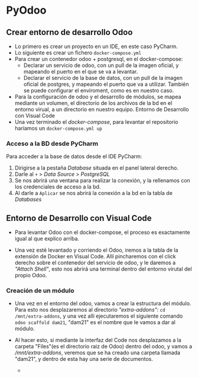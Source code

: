 # PyOdoo

## Crear entorno de desarrollo Odoo

  * Lo primero es crear un proyecto en un IDE, en este caso PyCharm.
  * Lo siguiente es crear un fichero ``docker-compose.yml``
  * Para crear un contenedor odoo + postgresql, en el docker-compose:
      * Declarar un servicio de odoo, con un pull de la imagen oficial, 
        y mapeando el puerto en el que se va a levantar.
      * Declarar el servicio de la base de datos, con un pull de la imagen 
        oficial de postgres, y mapeando el puerto que va a utilizar. También 
        se puede configurar el enviroment, como es en nuestro caso.
  * Para la configuración de odoo y el desarrollo de módulos, se mapea mediante
    un volumen, el directorio de los archivos de la bd en el entorno virual, a 
    un directorio en nuestro equipo. Entorno de Desarrollo con Visual Code
  * Una vez terminado el _docker-compose_, para levantar el repositorio haríamos 
    un ``docker-compose.yml up``

### Acceso a la BD desde PyCharm

Para acceder a la base de datos desde el IDE PyCharm:

1. Dirigirse a la pestaña _Database_ situada en el panel lateral derecho.
2. Darle al ``+`` > _Data Source_ > _PostgreSQL_
3. Se nos abrirá una ventana para realizar la conexión, y la rellenamos con los
   credenciales de acceso a la bd.
4. Al darle a ``Aplicar`` se nos abrirá la conexión a la bd en la tabla de _*Databases*_


## Entorno de Desarrollo con Visual Code

 * Para levantar Odoo con el docker-compose, el proceso es exactamente igual al que 
   explico arriba.
  
 * Una vez esté levantado y corriendo el Odoo, iremos a la tabla de la extensión de Docker en Visual Code.
   Allí pincharemos con el click derecho sobre el contenedor del servicio de odoo, y le daremos a _"Attach Shell"_,
   esto nos abrirá una terminal dentro del entorno virutal del propio Odoo.
   
### Creación de un módulo
   
 * Una vez en el entorno del odoo, vamos a crear la estructura del módulo. Para esto nos desplazaremos al directorio _"extra-addons"_:
   ``cd /mnt/extra-addons``, y una vez allí ejecutaremos el siguiente comando ``odoo scaffold dam21``, "dam21" es el nombre que le vamos
   a dar al módulo.
   
 * Al hacer esto, si mediante la interfaz del Code nos desplazamos a la carpeta "Files"(es el directorio raiz de Odoo) dentro del odoo, 
   y vamos a _/mnt/extra-addons_, veremos que se ha creado una carpeta llamada "dam21", y dentro de esta hay una serie de documentos.
   
    * 
   
